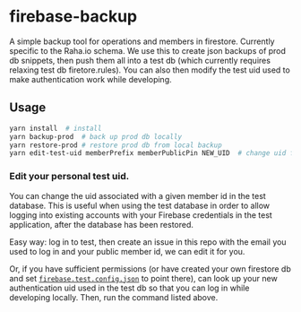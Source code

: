 # firebase-backup

A simple backup tool for operations and members in firestore. Currently specific
to the Raha.io schema. We use this to create json backups of prod db snippets,
then push them all into a test db (which currently requires relaxing test db
firetore.rules). You can also then modify the test uid used to make
authentication work while developing.

## Usage

```sh
yarn install  # install
yarn backup-prod  # back up prod db locally
yarn restore-prod # restore prod db from local backup
yarn edit-test-uid memberPrefix memberPublicPin NEW_UID  # change uid for member account in test db, see more below.
```

### Edit your personal test uid.

You can change the uid associated with a given member id in the test database.
This is useful when using the test database in order to allow logging into
existing accounts with your Firebase credentials in the test application, after
the database has been restored.

Easy way: log in to test, then create an issue in this repo with the email you
used to log in and your public member id, we can edit it for you.

Or, if you have sufficient permissions (or have created your own firestore db
and set [`firebase.test.config.json`](firebase.test.config.json) to point
there), can look up your new authentication uid used in the test db so that you
can log in while developing locally. Then, run the command listed above.
